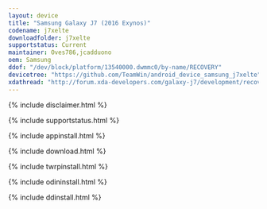```yaml
---
layout: device
title: "Samsung Galaxy J7 (2016 Exynos)"
codename: j7xelte
downloadfolder: j7xelte
supportstatus: Current
maintainer: Oves786,jcadduono
oem: Samsung
ddof: "/dev/block/platform/13540000.dwmmc0/by-name/RECOVERY"
devicetree: "https://github.com/TeamWin/android_device_samsung_j7xelte"
xdathread: "http://forum.xda-developers.com/galaxy-j7/development/recovery-official-twrp-j7xelte-galaxy-t3437659"
---
```


{% include disclaimer.html %}

{% include supportstatus.html %}

{% include appinstall.html %}

{% include download.html %}

{% include twrpinstall.html %}

{% include odininstall.html %}

{% include ddinstall.html %}

